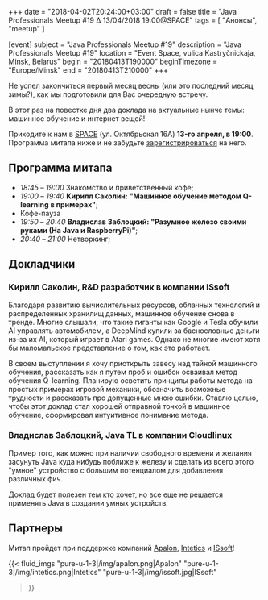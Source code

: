 +++
date = "2018-04-02T20:24:00+03:00"
draft = false
title = "Java Professionals Meetup #19 ∆ 13/04/2018 19:00@SPACE"
tags = [
    "Анонсы", "meetup"
]

[event]
subject = "Java Professionals Meetup #19"
description = "Java Professionals Meetup #19"
location = "Event Space, vulica Kastryčnickaja, Minsk, Belarus"
begin = "20180413T190000"
beginTimezone = "Europe/Minsk"
end = "20180413T210000"
+++

Не успел закончиться первый месяц весны (или это последний месяц зимы?), как мы подготовили для Вас очередную встречу.

В этот раз на повестке дня два доклада на актуальные нынче темы: машинное обучение и интернет вещей!

Приходите к нам в [SPACE](http://eventspace.by) (ул. Октябрьская 16А) **13-го апреля, в 19:00**.
Программа митапа ниже и не забудьте [зарегистрироваться](https://bit.ly/jprof_reg_19) на него.

<!--more-->

## Программа митапа
* _18:45_ – _19:00_ Знакомство и приветственный кофе;
* _19:00_ – _19:40_ **Кирилл Саколин: "Машинное обучение методом Q-learning в примерах"**;
* Кофе-пауза
* _19:50_ – _20:40_ **Владислав Заблоцкий: "Разумное железо своими руками (На Java и RaspberryPi)"**;
* _20:40_ – _21:00_ Hетворкинг;

## Докладчики

### Кирилл Саколин, R&D разработчик в компании ISsoft

Благодаря развитию вычислительных ресурсов, облачных технологий и распределенных хранилищ данных, машинное обучение снова в тренде.
Многие слышали, что такие гиганты как Google и Tesla обучили AI управлять автомобилем, а DeepMind купили за баснословные деньги из-за их AI, который играет в Atari games.
Однако не многие имеют хотя бы маломальское представление о том, как это работает.

В своем выступлении я хочу приоткрыть завесу над тайной машинного обучения, рассказать как я путем проб и ошибок осваивал метод обучения Q-learning.
Планирую осветить принципы работы метода на простых примерах игровой механики, обозначить возможные трудности и рассказать про допущенные мною ошибки.
Ставлю целью, чтобы этот доклад стал хорошей отправной точкой в машинное обучение, сформировал интуитивное понимание метода.


### Владислав Заблоцкий, Java TL в компании Cloudlinux

Пример того, как можно при наличии свободного времени и желания засунуть Java куда нибудь поближе к железу и сделать из всего этого "умное" устройство с большим потенциалом для добавления различных фич.

Доклад будет полезен тем кто хочет, но все еще не решается применять Java в создании умных устройств.

## Партнеры

Митап пройдет при поддержке компаний [Apalon](http://apalon.com), [Intetics](http://intetics.com) и [ISsoft](http://www.issoft.by)!

{{< fluid_imgs
  "pure-u-1-3|/img/apalon.png|Apalon"
  "pure-u-1-3|/img/intetics.png|Intetics"
  "pure-u-1-3|/img/issoft.jpg|ISsoft"
>}}
